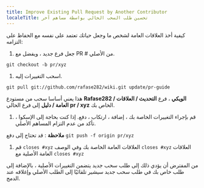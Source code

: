 ```yaml
---
title: Improve Existing Pull Request by Another Contributor
localeTitle: تحسين طلب السحب الحالي بواسطة مساهم آخر
---
```

كيفية أخذ العلاقات العامة لشخص ما وجعل حياتك تعتمد على نفسه مع الحفاظ على التزامه:

1.  جعل فرع جديد ، ويفضل مع PR # من الأصلي.

`git checkout -b pr/xyz`

1.  اسحب التغييرات إليه.

`git pull git://github.com/rafase282/wiki.git update/pr-guide`

هذا يعني أساسا سحب من مستودع **Rafase282 / الويكي** ، فرع **التحديث / العلاقات العامة / دليل** إلى فرع الحالي **pr / xyz** الخاص بك.

1.  قم بإجراء التغييرات الخاصة بك ، إضافة ، ارتكاب ، دفع. إذا كنت بحاجة إلى الإسكوا ، تأكد من عدم التزام المساهم الأصلي.

**ملاحظة** : قد تحتاج إلى دفع `git push -f origin pr/xyz`

1.  قم `closes #xyz` العلاقات العامة الخاصة بك وفي الوصف `closes #xyz` العلاقات العامة الأصلية مع `closes #xyz`

من المفترض أن يؤدي ذلك إلى طلب سحب جديد يتضمن التغييرات الأصلية ، بالإضافة إلى طلب خاص بك في طلب سحب جديد سيشير تلقائيًا إلى الطلب الأصلي وإغلاقه عند الدمج.